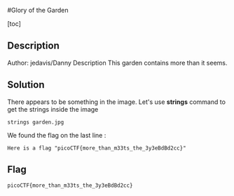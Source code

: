 #Glory of the Garden

[toc]

## Description
Author: jedavis/Danny
Description
This garden contains more than it seems.

## Solution
There appears to be something in the image. Let's use **strings** command to get the strings inside the image
```
strings garden.jpg
```

We found the flag on the last line :
```
Here is a flag "picoCTF{more_than_m33ts_the_3y3eBdBd2cc}"
```

## Flag
```
picoCTF{more_than_m33ts_the_3y3eBdBd2cc}
```

